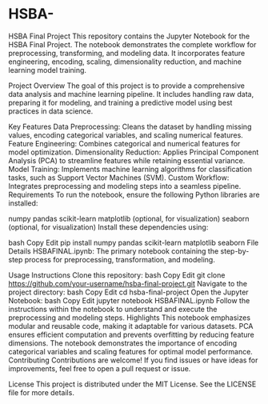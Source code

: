 # HSBA-
HSBA Final Project
This repository contains the Jupyter Notebook for the HSBA Final Project. The notebook demonstrates the complete workflow for preprocessing, transforming, and modeling data. It incorporates feature engineering, encoding, scaling, dimensionality reduction, and machine learning model training.

Project Overview
The goal of this project is to provide a comprehensive data analysis and machine learning pipeline. It includes handling raw data, preparing it for modeling, and training a predictive model using best practices in data science.

Key Features
Data Preprocessing: Cleans the dataset by handling missing values, encoding categorical variables, and scaling numerical features.
Feature Engineering: Combines categorical and numerical features for model optimization.
Dimensionality Reduction: Applies Principal Component Analysis (PCA) to streamline features while retaining essential variance.
Model Training: Implements machine learning algorithms for classification tasks, such as Support Vector Machines (SVM).
Custom Workflow: Integrates preprocessing and modeling steps into a seamless pipeline.
Requirements
To run the notebook, ensure the following Python libraries are installed:

numpy
pandas
scikit-learn
matplotlib (optional, for visualization)
seaborn (optional, for visualization)
Install these dependencies using:

bash
Copy
Edit
pip install numpy pandas scikit-learn matplotlib seaborn
File Details
HSBAFINAL.ipynb: The primary notebook containing the step-by-step process for preprocessing, transformation, and modeling.

Usage Instructions
Clone this repository:
bash
Copy
Edit
git clone https://github.com/your-username/hsba-final-project.git
Navigate to the project directory:
bash
Copy
Edit
cd hsba-final-project
Open the Jupyter Notebook:
bash
Copy
Edit
jupyter notebook HSBAFINAL.ipynb
Follow the instructions within the notebook to understand and execute the preprocessing and modeling steps.
Highlights
This notebook emphasizes modular and reusable code, making it adaptable for various datasets.
PCA ensures efficient computation and prevents overfitting by reducing feature dimensions.
The notebook demonstrates the importance of encoding categorical variables and scaling features for optimal model performance.
Contributing
Contributions are welcome! If you find issues or have ideas for improvements, feel free to open a pull request or issue.

License
This project is distributed under the MIT License. See the LICENSE file for more details.
